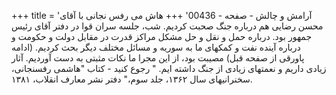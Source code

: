 +++
title = 'آرامش و چالش - صفحه - 00436'
+++
هاش می رفس نجانی با آقای محسن رضایی هم درباره جنگ صحبت کردیم. شب، جلسه سران قوا در دفتر آقای رئیس جمهور بود. درباره حمل و نقل و حل مشکل مراکز قدرت در مقابل دولت و حکومت و درباره آینده نفت و کمکهای ما به سوریه و مسائل مختلف دیگر بحث کردیم. (ادامه پاورقی از صفحه قبل) مصیبت بود، از این مجرا ما نکات مثبتی به دست آوردیم. آثار زیادی داریم و نعمتهای زیادی از جنگ داشته ایم. " رجوع کنید - کتاب "هاشمی رفسنجانی، سخنرانیهای سال ۱۳۶۲، جلد سوم،" دفتر نشر معارف انقلاب، ۱۳۸۱.